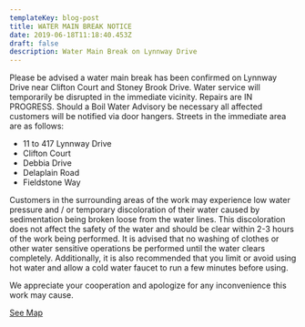 ```yaml
---
templateKey: blog-post
title: WATER MAIN BREAK NOTICE
date: 2019-06-18T11:18:40.453Z
draft: false
description: Water Main Break on Lynnway Drive
---
```

Please be advised a water main break has been confirmed on Lynnway Drive near Clifton Court and Stoney Brook Drive.  Water service will temporarily be disrupted in the immediate vicinity.  Repairs are IN PROGRESS.  Should a Boil Water Advisory be necessary all affected customers will be notified via door hangers.  Streets in the immediate area are as follows:

* 11 to 417 Lynnway Drive 
* Clifton Court
* Debbia Drive
* Delaplain Road
* Fieldstone Way

Customers in the surrounding areas of the work may experience low water pressure and / or temporary discoloration of their water caused by sedimentation being broken loose from the water lines.  This discoloration does not affect the safety of the water and should be clear within 2-3 hours of the work being performed.  It is advised that no washing of clothes or other water sensitive operations be performed until the water clears completely.  Additionally, it is also recommended that you limit or avoid using hot water and allow a cold water faucet to run a few minutes before using.  

We appreciate your cooperation and apologize for any inconvenience this work may cause.

[See Map](https://geosync.cloud/maps/9c6053d0-4304-49e1-a64b-0466c7018bad?layer=Advisory&feature=4)
